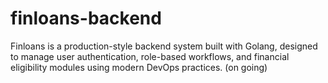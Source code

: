 # finloans-backend
Finloans is a production-style backend system built with Golang, designed to manage user authentication, role-based workflows, and financial eligibility modules using modern DevOps practices. (on going)
